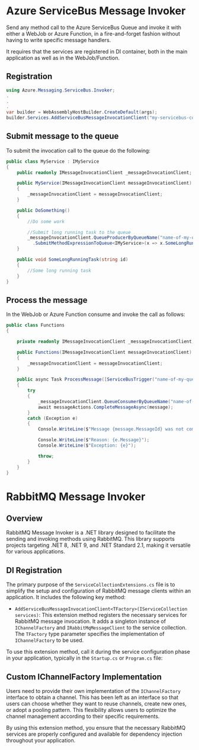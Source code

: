 # Azure ServiceBus Message Invoker

Send any method call to the Azure ServiceBus Queue and invoke it with either a WebJob or Azure Function, in a fire-and-forget fashion without having to write specific message handlers. 

It requires that the services are registered in DI container, both in the main application as well as in the WebJob/Function.

## Registration

```c#
using Azure.Messaging.ServiceBus.Invoker;
.
.
.
var builder = WebAssemblyHostBuilder.CreateDefault(args);
builder.Services.AddServiceBusMessageInvocationClient("my-servicebus-connection-string");

```

## Submit message to the queue

To submit the invocation call to the queue do the following:

```c#
public class MyService : IMyService
{
    public readonly IMessageInvocationClient _messageInvocationClient;

    public MyService(IMessageInvocationClient messageInvocationClient)
    {
        _messageInvocationClient = messageInvocationClient;
    }

    public DoSomething()
    {
        //Do some work

        //Submit long running task to the queue
        _messageInvocationClient.QueueProducerByQueueName("name-of-my-queue")
          .SubmitMethodExpressionToQueue<IMyService>(x => x.SomeLongRunningTask("some-id", "some-id-tag"));
    }

    public void SomeLongRunningTask(string id)
    {
        //Some long running task
    }
}
```

## Process the message
In the WebJob or Azure Function consume and invoke the call as follows:

```c#
public class Functions
{

    private readonly IMessageInvocationClient _messageInvocationClient;        

    public Functions(IMessageInvocationClient messageInvocationClient)
    {
        _messageInvocationClient = messageInvocationClient;            
    }

    public async Task ProcessMessage([ServiceBusTrigger("name-of-my-queue")] ServiceBusReceivedMessage message, ServiceBusMessageActions messageActions)
    {
        try
        {
            _messageInvocationClient.QueueConsumerByQueueName("name-of-my-queue").ProcessMethodInvocation(message);
            await messageActions.CompleteMessageAsync(message);
        }
        catch (Exception e)
        {
            Console.WriteLine($"Message {message.MessageId} was not completed");

            Console.WriteLine($"Reason: {e.Message}");
            Console.WriteLine($"Exception: {e}");

            throw;
        }
    }
}
```
# RabbitMQ Message Invoker

## Overview
RabbitMQ Message Invoker is a .NET library designed to facilitate the sending and invoking methods using RabbitMQ. This library supports projects targeting .NET 8, .NET 9, and .NET Standard 2.1, making it versatile for various applications.

## DI Registration

The primary purpose of the `ServiceCollectionExtensions.cs` file is to simplify the setup and configuration of RabbitMQ message clients within an application. It includes the following key method:

- `AddServiceBusMessageInvocationClient<TFactory>(IServiceCollection services)`: This extension method registers the necessary services for RabbitMQ message invocation. It adds a singleton instance of `IChannelFactory` and `IRabbitMqMessageClient` to the service collection. The `TFactory` type parameter specifies the implementation of `IChannelFactory` to be used.

To use this extension method, call it during the service configuration phase in your application, typically in the `Startup.cs` or `Program.cs` file:

## Custom IChannelFactory Implementation

Users need to provide their own implementation of the `IChannelFactory` interface to obtain a channel. This has been left as an interface so that users can choose whether they want to reuse channels, create new ones, or adopt a pooling pattern. This flexibility allows users to optimize the channel management according to their specific requirements.

By using this extension method, you ensure that the necessary RabbitMQ services are properly configured and available for dependency injection throughout your application.
